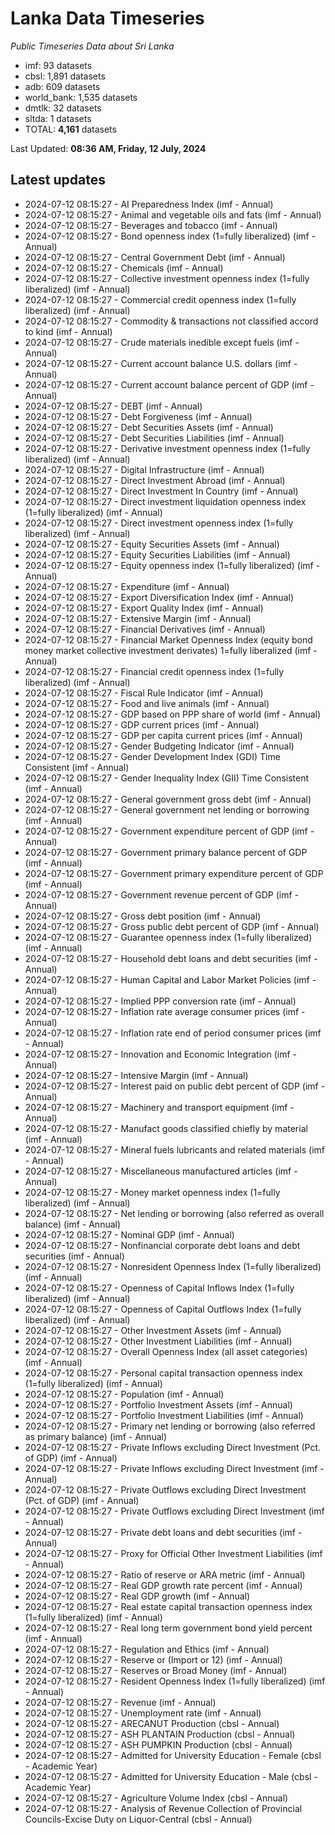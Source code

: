 # Lanka Data Timeseries
*Public Timeseries Data about Sri Lanka*

* imf: 93 datasets
* cbsl: 1,891 datasets
* adb: 609 datasets
* world_bank: 1,535 datasets
* dmtlk: 32 datasets
* sltda: 1 datasets
* TOTAL: **4,161** datasets

Last Updated: **08:36 AM, Friday, 12 July, 2024**

## Latest updates

* 2024-07-12 08:15:27 - AI Preparedness Index (imf - Annual)
* 2024-07-12 08:15:27 - Animal and vegetable oils and fats (imf - Annual)
* 2024-07-12 08:15:27 - Beverages and tobacco (imf - Annual)
* 2024-07-12 08:15:27 - Bond openness index (1=fully liberalized) (imf - Annual)
* 2024-07-12 08:15:27 - Central Government Debt (imf - Annual)
* 2024-07-12 08:15:27 - Chemicals (imf - Annual)
* 2024-07-12 08:15:27 - Collective investment openness index (1=fully liberalized) (imf - Annual)
* 2024-07-12 08:15:27 - Commercial credit openness index (1=fully liberalized) (imf - Annual)
* 2024-07-12 08:15:27 - Commodity & transactions not classified accord to kind (imf - Annual)
* 2024-07-12 08:15:27 - Crude materials inedible except fuels (imf - Annual)
* 2024-07-12 08:15:27 - Current account balance U.S. dollars (imf - Annual)
* 2024-07-12 08:15:27 - Current account balance percent of GDP (imf - Annual)
* 2024-07-12 08:15:27 - DEBT (imf - Annual)
* 2024-07-12 08:15:27 - Debt Forgiveness (imf - Annual)
* 2024-07-12 08:15:27 - Debt Securities Assets (imf - Annual)
* 2024-07-12 08:15:27 - Debt Securities Liabilities (imf - Annual)
* 2024-07-12 08:15:27 - Derivative investment openness index (1=fully liberalized) (imf - Annual)
* 2024-07-12 08:15:27 - Digital Infrastructure (imf - Annual)
* 2024-07-12 08:15:27 - Direct Investment Abroad (imf - Annual)
* 2024-07-12 08:15:27 - Direct Investment In Country (imf - Annual)
* 2024-07-12 08:15:27 - Direct investment liquidation openness index (1=fully liberalized) (imf - Annual)
* 2024-07-12 08:15:27 - Direct investment openness index (1=fully liberalized) (imf - Annual)
* 2024-07-12 08:15:27 - Equity Securities Assets (imf - Annual)
* 2024-07-12 08:15:27 - Equity Securities Liabilities (imf - Annual)
* 2024-07-12 08:15:27 - Equity openness index (1=fully liberalized) (imf - Annual)
* 2024-07-12 08:15:27 - Expenditure (imf - Annual)
* 2024-07-12 08:15:27 - Export Diversification Index (imf - Annual)
* 2024-07-12 08:15:27 - Export Quality Index (imf - Annual)
* 2024-07-12 08:15:27 - Extensive Margin (imf - Annual)
* 2024-07-12 08:15:27 - Financial Derivatives (imf - Annual)
* 2024-07-12 08:15:27 - Financial Market Openness Index (equity bond money market collective investment derivates) 1=fully liberalized (imf - Annual)
* 2024-07-12 08:15:27 - Financial credit openness index (1=fully liberalized) (imf - Annual)
* 2024-07-12 08:15:27 - Fiscal Rule Indicator (imf - Annual)
* 2024-07-12 08:15:27 - Food and live animals (imf - Annual)
* 2024-07-12 08:15:27 - GDP based on PPP share of world (imf - Annual)
* 2024-07-12 08:15:27 - GDP current prices (imf - Annual)
* 2024-07-12 08:15:27 - GDP per capita current prices (imf - Annual)
* 2024-07-12 08:15:27 - Gender Budgeting Indicator (imf - Annual)
* 2024-07-12 08:15:27 - Gender Development Index (GDI) Time Consistent (imf - Annual)
* 2024-07-12 08:15:27 - Gender Inequality Index (GII) Time Consistent (imf - Annual)
* 2024-07-12 08:15:27 - General government gross debt (imf - Annual)
* 2024-07-12 08:15:27 - General government net lending or borrowing (imf - Annual)
* 2024-07-12 08:15:27 - Government expenditure percent of GDP (imf - Annual)
* 2024-07-12 08:15:27 - Government primary balance percent of GDP (imf - Annual)
* 2024-07-12 08:15:27 - Government primary expenditure percent of GDP (imf - Annual)
* 2024-07-12 08:15:27 - Government revenue percent of GDP (imf - Annual)
* 2024-07-12 08:15:27 - Gross debt position (imf - Annual)
* 2024-07-12 08:15:27 - Gross public debt percent of GDP (imf - Annual)
* 2024-07-12 08:15:27 - Guarantee openness index (1=fully liberalized) (imf - Annual)
* 2024-07-12 08:15:27 - Household debt loans and debt securities (imf - Annual)
* 2024-07-12 08:15:27 - Human Capital and Labor Market Policies (imf - Annual)
* 2024-07-12 08:15:27 - Implied PPP conversion rate (imf - Annual)
* 2024-07-12 08:15:27 - Inflation rate average consumer prices (imf - Annual)
* 2024-07-12 08:15:27 - Inflation rate end of period consumer prices (imf - Annual)
* 2024-07-12 08:15:27 - Innovation and Economic Integration (imf - Annual)
* 2024-07-12 08:15:27 - Intensive Margin (imf - Annual)
* 2024-07-12 08:15:27 - Interest paid on public debt percent of GDP (imf - Annual)
* 2024-07-12 08:15:27 - Machinery and transport equipment (imf - Annual)
* 2024-07-12 08:15:27 - Manufact goods classified chiefly by material (imf - Annual)
* 2024-07-12 08:15:27 - Mineral fuels lubricants and related materials (imf - Annual)
* 2024-07-12 08:15:27 - Miscellaneous manufactured articles (imf - Annual)
* 2024-07-12 08:15:27 - Money market openness index (1=fully liberalized) (imf - Annual)
* 2024-07-12 08:15:27 - Net lending or borrowing (also referred as overall balance) (imf - Annual)
* 2024-07-12 08:15:27 - Nominal GDP (imf - Annual)
* 2024-07-12 08:15:27 - Nonfinancial corporate debt loans and debt securities (imf - Annual)
* 2024-07-12 08:15:27 - Nonresident Openness Index (1=fully liberalized) (imf - Annual)
* 2024-07-12 08:15:27 - Openness of Capital Inflows Index (1=fully liberalized) (imf - Annual)
* 2024-07-12 08:15:27 - Openness of Capital Outflows Index (1=fully liberalized) (imf - Annual)
* 2024-07-12 08:15:27 - Other Investment Assets (imf - Annual)
* 2024-07-12 08:15:27 - Other Investment Liabilities (imf - Annual)
* 2024-07-12 08:15:27 - Overall Openness Index (all asset categories) (imf - Annual)
* 2024-07-12 08:15:27 - Personal capital transaction openness index (1=fully liberalized) (imf - Annual)
* 2024-07-12 08:15:27 - Population (imf - Annual)
* 2024-07-12 08:15:27 - Portfolio Investment Assets (imf - Annual)
* 2024-07-12 08:15:27 - Portfolio Investment Liabilities (imf - Annual)
* 2024-07-12 08:15:27 - Primary net lending or borrowing (also referred as primary balance) (imf - Annual)
* 2024-07-12 08:15:27 - Private Inflows excluding Direct Investment (Pct. of GDP) (imf - Annual)
* 2024-07-12 08:15:27 - Private Inflows excluding Direct Investment (imf - Annual)
* 2024-07-12 08:15:27 - Private Outflows excluding Direct Investment (Pct. of GDP) (imf - Annual)
* 2024-07-12 08:15:27 - Private Outflows excluding Direct Investment (imf - Annual)
* 2024-07-12 08:15:27 - Private debt loans and debt securities (imf - Annual)
* 2024-07-12 08:15:27 - Proxy for Official Other Investment Liabilities (imf - Annual)
* 2024-07-12 08:15:27 - Ratio of reserve or ARA metric (imf - Annual)
* 2024-07-12 08:15:27 - Real GDP growth rate percent (imf - Annual)
* 2024-07-12 08:15:27 - Real GDP growth (imf - Annual)
* 2024-07-12 08:15:27 - Real estate capital transaction openness index (1=fully liberalized) (imf - Annual)
* 2024-07-12 08:15:27 - Real long term government bond yield percent (imf - Annual)
* 2024-07-12 08:15:27 - Regulation and Ethics (imf - Annual)
* 2024-07-12 08:15:27 - Reserve or (Import or 12) (imf - Annual)
* 2024-07-12 08:15:27 - Reserves or Broad Money (imf - Annual)
* 2024-07-12 08:15:27 - Resident Openness Index (1=fully liberalized) (imf - Annual)
* 2024-07-12 08:15:27 - Revenue (imf - Annual)
* 2024-07-12 08:15:27 - Unemployment rate (imf - Annual)
* 2024-07-12 08:15:27 - ARECANUT Production (cbsl - Annual)
* 2024-07-12 08:15:27 - ASH PLANTAIN Production (cbsl - Annual)
* 2024-07-12 08:15:27 - ASH PUMPKIN Production (cbsl - Annual)
* 2024-07-12 08:15:27 - Admitted for University Education - Female (cbsl - Academic Year)
* 2024-07-12 08:15:27 - Admitted for University Education - Male (cbsl - Academic Year)
* 2024-07-12 08:15:27 - Agriculture Volume Index (cbsl - Annual)
* 2024-07-12 08:15:27 - Analysis of Revenue Collection of Provincial Councils-Excise Duty on Liquor-Central (cbsl - Annual)